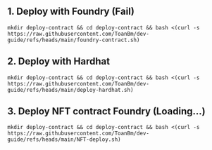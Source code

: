 ## 1. Deploy with Foundry (Fail)
```
mkdir deploy-contract && cd deploy-contract && bash <(curl -s https://raw.githubusercontent.com/ToanBm/dev-guide/refs/heads/main/foundry-contract.sh)
```
## 2. Deploy with Hardhat
```
mkdir deploy-contract && cd deploy-contract && bash <(curl -s https://raw.githubusercontent.com/ToanBm/dev-guide/refs/heads/main/deploy-hardhat.sh)
```
## 3. Deploy NFT contract Foundry (Loading...)
```
mkdir deploy-contract && cd deploy-contract && bash <(curl -s https://raw.githubusercontent.com/ToanBm/dev-guide/refs/heads/main/NFT-deploy.sh)
```
